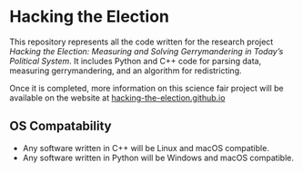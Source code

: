 # Hacking the Election

This repository represents all the code written for the research project *Hacking the Election: Measuring and Solving Gerrymandering in Today’s Political System*. It includes Python and C++ code for parsing data, measuring gerrymandering, and an algorithm for redistricting.

Once it is completed, more information on this science fair project will be available on the website at [hacking-the-election.github.io](https://hacking-the-election.github.io)

## OS Compatability
- Any software written in C++ will be Linux and macOS compatible.
- Any software written in Python will be Windows and macOS compatible.

